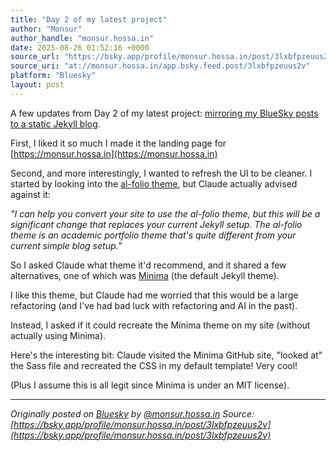 ```yaml
---
title: "Day 2 of my latest project"
author: "Monsur"
author_handle: "monsur.hossa.in"
date: 2025-08-26 01:52:16 +0000
source_url: "https://bsky.app/profile/monsur.hossa.in/post/3lxbfpzeuus2v"
source_uri: "at://monsur.hossa.in/app.bsky.feed.post/3lxbfpzeuus2v"
platform: "Bluesky"
layout: post
---
```


A few updates from Day 2 of my latest project: [mirroring my BlueSky posts to a static Jekyll blog](/blog/2025/08/24/another-small-vibecoding-proje/).

First, I liked it so much I made it the landing page for [https://monsur.hossa.in](https://monsur.hossa.in)

Second, and more interestingly, I wanted to refresh the UI to be cleaner. I started by looking into the [al-folio theme](https://github.com/alshedivat/al-folio), but Claude actually advised against it:

_"I can help you convert your site to use the al-folio theme, but this will be a significant change that replaces your current Jekyll setup. The al-folio theme is an academic portfolio theme that's quite different from your current simple blog setup."_

So I asked Claude what theme it'd recommend, and it shared a few alternatives, one of which was [Minima](https://github.com/jekyll/minima) (the default Jekyll theme).

I like this theme, but Claude had me worried that this would be a large refactoring (and I've had bad luck with refactoring and AI in the past).

Instead, I asked if it could recreate the Minima theme on my site (without actually using Minima).

Here's the interesting bit: Claude visited the Minima GitHub site, "looked at" the Sass file and recreated the CSS in my default template! Very cool!

(Plus I assume this is all legit since Minima is under an MIT license).

<!--more-->

---

*Originally posted on [Bluesky](https://bsky.app/profile/monsur.hossa.in/post/3lxbfpzeuus2v) by [@monsur.hossa.in](https://bsky.app/profile/monsur.hossa.in)*
*Source: [https://bsky.app/profile/monsur.hossa.in/post/3lxbfpzeuus2v](https://bsky.app/profile/monsur.hossa.in/post/3lxbfpzeuus2v)*
